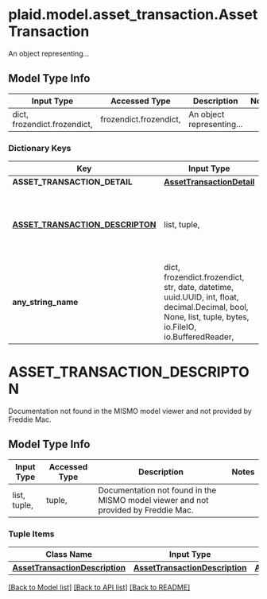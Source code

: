 # plaid.model.asset_transaction.AssetTransaction

An object representing...

## Model Type Info
Input Type | Accessed Type | Description | Notes
------------ | ------------- | ------------- | -------------
dict, frozendict.frozendict,  | frozendict.frozendict,  | An object representing... | 

### Dictionary Keys
Key | Input Type | Accessed Type | Description | Notes
------------ | ------------- | ------------- | ------------- | -------------
**ASSET_TRANSACTION_DETAIL** | [**AssetTransactionDetail**](AssetTransactionDetail.md) | [**AssetTransactionDetail**](AssetTransactionDetail.md) |  | 
**[ASSET_TRANSACTION_DESCRIPTON](#ASSET_TRANSACTION_DESCRIPTON)** | list, tuple,  | tuple,  | Documentation not found in the MISMO model viewer and not provided by Freddie Mac. | 
**any_string_name** | dict, frozendict.frozendict, str, date, datetime, uuid.UUID, int, float, decimal.Decimal, bool, None, list, tuple, bytes, io.FileIO, io.BufferedReader,  | frozendict.frozendict, str, decimal.Decimal, BoolClass, NoneClass, tuple, bytes, FileIO | any string name can be used but the value must be the correct type | [optional]

# ASSET_TRANSACTION_DESCRIPTON

Documentation not found in the MISMO model viewer and not provided by Freddie Mac.

## Model Type Info
Input Type | Accessed Type | Description | Notes
------------ | ------------- | ------------- | -------------
list, tuple,  | tuple,  | Documentation not found in the MISMO model viewer and not provided by Freddie Mac. | 

### Tuple Items
Class Name | Input Type | Accessed Type | Description | Notes
------------- | ------------- | ------------- | ------------- | -------------
[**AssetTransactionDescription**](AssetTransactionDescription.md) | [**AssetTransactionDescription**](AssetTransactionDescription.md) | [**AssetTransactionDescription**](AssetTransactionDescription.md) |  | 

[[Back to Model list]](../../README.md#documentation-for-models) [[Back to API list]](../../README.md#documentation-for-api-endpoints) [[Back to README]](../../README.md)

